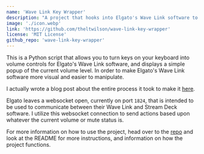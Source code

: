```yaml
---
name: 'Wave Link Key Wrapper'
description: "A project that hooks into Elgato's Wave Link software to make audio control easier and more visual, also includes some documentation."
image: './icon.webp'
link: 'https://github.com/theltwilson/wave-link-key-wrapper'
license: 'MIT License'
github_repo: 'wave-link-key-wrapper'
---
```


This is a Python script that allows you to turn keys on your keyboard into volume controls for Elgato's Wave Link software, and displays a simple popup of the current volume level. In order to make Elgato's Wave Link software more visual and easier to manipulate.

I actually wrote a blog post about the entire process it took to make it [here](/blog/2024/elgato-wave-link-project).

Elgato leaves a websocket open, currently on port `1824`, that is intended to be used to communicate between their Wave Link and Stream Deck software. I utilize this websocket connection to send actions based upon whatever the current volume or mute status is.

For more information on how to use the project, head over to the [repo](https://github.com/theltwilson/wave-link-key-wrapper) and look at the README for more instructions, and information on how the project functions.